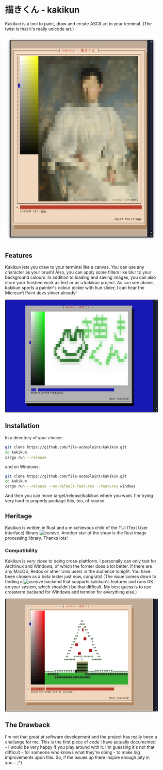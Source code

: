 # 描きくん - kakikun

Kakikun is a tool to paint, draw and create ASCII art in your terminal. (The twist is that it's really unicode art.)

![screenshot](https://github.com/file-acomplaint/file-acomplaint/blob/main/assets/screenshot.png?raw=true)

## Features
Kakikun lets you draw to your terminal like a canvas. You can use any character as your brush! Also, you can apply some filters like blur to your background colours. In addition to loading and saving images, you can also store your finished work as text or as a kakikun project. As can see above, kakikun sports a painter's colour picker with hue slider; I can hear the Microsoft Paint devs shiver already!

![screenshot](https://github.com/file-acomplaint/file-acomplaint/blob/main/assets/screenshot2.png?raw=true)

## Installation
In a directory of your choice:
```bash
git clone https://github.com/file-acomplaint/kakikun.git
cd kakikun
cargo run --release
```

and on Windows:
```bash
git clone https://github.com/file-acomplaint/kakikun.git
cd kakikun
cargo run --release --no-default-features --features windows
```
And then you can move target/release/kakikun where you want. I'm trying very hard to properly package this, too, of course.

## Heritage
Kakikun is written in Rust and a mischievous child of the TUI (Text User Interface) library ![cursive](https://github.com/gyscos/cursive). Another star of the show is the Rust image processing library. Thanks lots! 

### Compatibility
Kakikun is *very close* to being cross-plattform. I personally can only test for Archlinux and Windows, of which the former does a lot better. If there are any MacOS, Redox or other Unix users in the audience tonight: You have been chosen as a beta tester just now, congrats!
(The issue comes down to finding a ![cursive backend](https://github.com/gyscos/cursive/wiki/Backends) that supports kakikun's features and runs OK on your system, which shouldn't be that difficult. My best guess is to use crossterm backend for Windows and termion for everything else.)

![screenshot](https://github.com/file-acomplaint/file-acomplaint/blob/main/assets/screenshot3.png?raw=true)

## The Drawback
I'm not that great at software development and the project has really been a challange for me. This is the first piece of code I have actually documented - I would be very happy if you play around with it. I'm guessing it's not that difficult - for someone who knows what they're doing - to make big improvements upon this. So, if the issues up there inspire enough pity in you... ;^)
